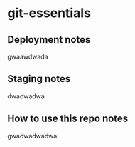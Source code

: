 # git-essentials

## Deployment notes
gwaawdwada

## Staging notes
dwadwadwa

## How to use this repo notes
gwadwadwadwa

